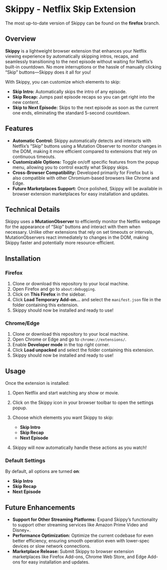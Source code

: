 # Skippy - Netflix Skip Extension

The most up-to-date version of Skippy can be found on the **firefox** branch.

## Overview

**Skippy** is a lightweight browser extension that enhances your Netflix viewing experience by automatically skipping intros, recaps, and seamlessly transitioning to the next episode without waiting for Netflix’s built-in countdown. No more interruptions or the hassle of manually clicking “Skip” buttons—Skippy does it all for you!

With Skippy, you can customize which elements to skip:

- **Skip Intro:** Automatically skips the intro of any episode.
- **Skip Recap:** Jumps past episode recaps so you can get right into the new content.
- **Skip to Next Episode:** Skips to the next episode as soon as the current one ends, eliminating the standard 5-second countdown.

## Features

- **Automatic Control:** Skippy automatically detects and interacts with Netflix’s “Skip” buttons using a Mutation Observer to monitor changes in the DOM, making it more efficient compared to extensions that rely on continuous timeouts.
- **Customizable Options:** Toggle on/off specific features from the popup menu, allowing you to control exactly what Skippy skips.
- **Cross-Browser Compatibility:** Developed primarily for Firefox but is also compatible with other Chromium-based browsers like Chrome and Edge.
- **Future Marketplaces Support:** Once polished, Skippy will be available in browser extension marketplaces for easy installation and updates.

## Technical Details

Skippy uses a **MutationObserver** to efficiently monitor the Netflix webpage for the appearance of “Skip” buttons and interact with them when necessary. Unlike other extensions that rely on set timeouts or intervals, MutationObservers react immediately to changes in the DOM, making Skippy faster and potentially more resource-efficient.

## Installation

### Firefox

1. Clone or download this repository to your local machine.
2. Open Firefox and go to `about:debugging`.
3. Click on **This Firefox** in the sidebar.
4. Click **Load Temporary Add-on...** and select the `manifest.json` file in the folder containing this extension.
5. Skippy should now be installed and ready to use!

### Chrome/Edge

1. Clone or download this repository to your local machine.
2. Open Chrome or Edge and go to `chrome://extensions/`.
3. Enable **Developer mode** in the top right corner.
4. Click **Load unpacked** and select the folder containing this extension.
5. Skippy should now be installed and ready to use!

## Usage

Once the extension is installed:

1. Open Netflix and start watching any show or movie.
2. Click on the Skippy icon in your browser toolbar to open the settings popup.
3. Choose which elements you want Skippy to skip:
   - **Skip Intro**
   - **Skip Recap**
   - **Next Episode**
 
4. Skippy will now automatically handle these actions as you watch!

### Default Settings

By default, all options are turned **on**:

- **Skip Intro**
- **Skip Recap**
- **Next Episode**

## Future Enhancements

- **Support for Other Streaming Platforms:** Expand Skippy’s functionality to support other streaming services like Amazon Prime Video and Disney+.
- **Performance Optimization:** Optimize the current codebase for even better efficiency, ensuring smooth operation even with lower-spec devices or slow network connections.
- **Marketplace Release:** Submit Skippy to browser extension marketplaces like Firefox Add-ons, Chrome Web Store, and Edge Add-ons for easy installation and updates.

